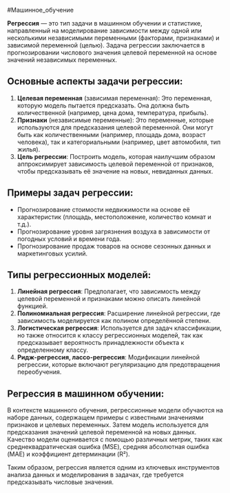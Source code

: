 #Машинное_обучение 

**Регрессия** — это тип задачи в машинном обучении и статистике, направленный на моделирование зависимости между одной или несколькими независимыми переменными (факторами, признаками) и зависимой переменной (целью). Задача регрессии заключается в прогнозировании числового значения целевой переменной на основе значений независимых переменных.
## Основные аспекты задачи регрессии:

1. **Целевая переменная** (зависимая переменная): Это переменная, которую модель пытается предсказать. Она должна быть количественной (например, цена дома, температура, прибыль).
2. **Признаки** (независимые переменные): Это переменные, которые используются для предсказания целевой переменной. Они могут быть как количественными (например, площадь дома, возраст человека), так и категориальными (например, цвет автомобиля, тип жилья).
3. **Цель регрессии**: Построить модель, которая наилучшим образом аппроксимирует зависимость целевой переменной от признаков, чтобы предсказывать её значение на новых, невиданных данных.
## Примеры задач регрессии:

- Прогнозирование стоимости недвижимости на основе её характеристик (площадь, местоположение, количество комнат и т.д.).
- Прогнозирование уровня загрязнения воздуха в зависимости от погодных условий и времени года.
- Прогнозирование продаж товаров на основе сезонных данных и маркетинговых усилий.
## Типы регрессионных моделей:

1. **Линейная регрессия**: Предполагает, что зависимость между целевой переменной и признаками можно описать линейной функцией.
2. **Полиномиальная регрессия**: Расширение линейной регрессии, где зависимость моделируется как полином определённой степени.
3. **Логистическая регрессия**: Используется для задач классификации, но также относится к классу регрессионных моделей, так как предсказывает вероятность принадлежности объекта к определенному классу.
4. **Ридж-регрессия, лассо-регрессия**: Модификации линейной регрессии, которые включают регуляризацию для предотвращения переобучения.
## Регрессия в машинном обучении:

В контексте машинного обучения, регрессионные модели обучаются на наборе данных, содержащем примеры с известными значениями признаков и целевых переменных. Затем модель используется для предсказания значений целевой переменной на новых данных. Качество модели оценивается с помощью различных метрик, таких как среднеквадратическая ошибка (MSE), средняя абсолютная ошибка (MAE) и коэффициент детерминации (R²).

Таким образом, регрессия является одним из ключевых инструментов анализа данных и моделирования в задачах, где требуется предсказывать числовые значения.
